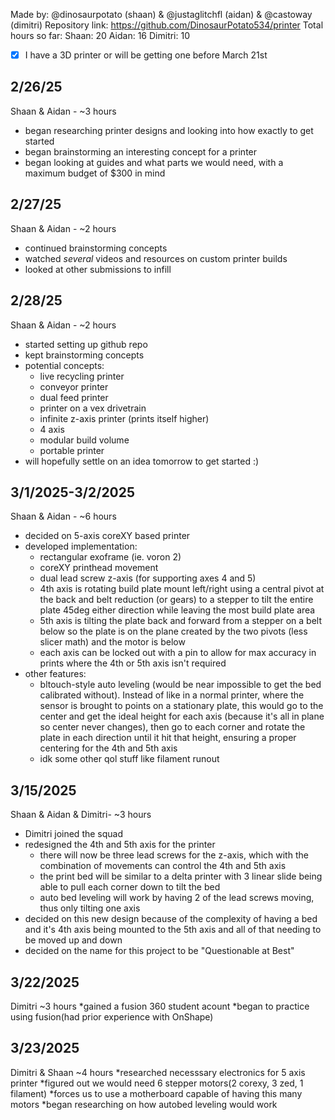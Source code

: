 Made by: @dinosaurpotato (shaan) & @justaglitchfl (aidan) & @castoway (dimitri)
Repository link: https://github.com/DinosaurPotato534/printer
Total hours so far:
Shaan: 20
Aidan: 16
Dimitri: 10

- [x] I have a 3D printer or will be getting one before March 21st

2/26/25
-
Shaan & Aidan - ~3 hours
* began researching printer designs and looking into how exactly to get started
* began brainstorming an interesting concept for a printer
* began looking at guides and what parts we would need, with a maximum budget of $300 in mind

2/27/25
-
Shaan & Aidan - ~2 hours
* continued brainstorming concepts
* watched *several* videos and resources on custom printer builds
* looked at other submissions to infill

2/28/25
-
Shaan & Aidan - ~2 hours
* started setting up github repo
* kept brainstorming concepts
* potential concepts:
	* live recycling printer
	* conveyor printer
	* dual feed printer
	* printer on a vex drivetrain
	* infinite z-axis printer (prints itself higher)
	* 4 axis
	* modular build volume
	* portable printer
* will hopefully settle on an idea tomorrow to get started :)

3/1/2025-3/2/2025
-
Shaan & Aidan - ~6 hours
* decided on 5-axis coreXY based printer
* developed implementation:
  	* rectangular exoframe (ie. voron 2)
  	* coreXY printhead movement
  	* dual lead screw z-axis (for supporting axes 4 and 5)
  	* 4th axis is rotating build plate mount left/right using a central pivot at the back and belt reduction (or gears) to a stepper to tilt the entire plate 45deg either direction while leaving the most build plate area
  	* 5th axis is tilting the plate back and forward from a stepper on a belt below so the plate is on the plane created by the two pivots (less slicer math) and the motor is below
  	* each axis can be locked out with a pin to allow for max accuracy in prints where the 4th or 5th axis isn't required
* other features:
  	* bltouch-style auto leveling (would be near impossible to get the bed calibrated without). Instead of like in a normal printer, where the sensor is brought to points on a stationary plate, this would go to the center and get the ideal height for each axis (because it's all in plane so center never changes), then go to each corner and rotate the plate in each direction until it hit that height, ensuring a proper centering for the 4th and 5th axis
  	* idk some other qol stuff like filament runout
 
3/15/2025
-
Shaan & Aidan & Dimitri- ~3 hours
* Dimitri joined the squad
* redesigned the 4th and 5th axis for the printer
 	* there will now be three lead screws for the z-axis, which with the combination of movements can control the 4th and 5th axis
   	* the print bed will be similar to a delta printer with 3 linear slide being able to pull each corner down to tilt the bed
   	* auto bed leveling will work by having 2 of the lead screws moving, thus only tilting one axis
* decided on this new design because of the complexity of having a bed and it's 4th axis being mounted to the 5th axis and all of that needing to be moved up and down
* decided on the name for this project to be "Questionable at Best"

3/22/2025
-
Dimitri ~3 hours
*gained a fusion 360 student acount
*began to practice using fusion(had prior experience with OnShape)

3/23/2025
- 
Dimitri & Shaan ~4 hours
*researched necesssary electronics for 5 axis printer
*figured out we would need 6 stepper motors(2 corexy, 3 zed, 1 filament)
	*forces us to use a motherboard capable of having this many motors
*began researching on how autobed leveling would work

